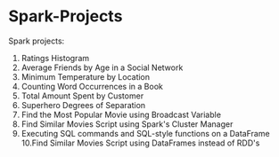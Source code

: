 # Spark-Projects
Spark projects:

1. Ratings Histogram
2. Average Friends by Age in a Social Network
3. Minimum Temperature by Location
4. Counting Word Occurrences in a Book
5. Total Amount Spent by Customer
6. Superhero Degrees of Separation
7. Find the Most Popular Movie using Broadcast Variable
8. Find Similar Movies Script using Spark's Cluster Manager
9. Executing SQL commands and SQL-style functions on a DataFrame 
10.Find Similar Movies Script using DataFrames instead of RDD's
